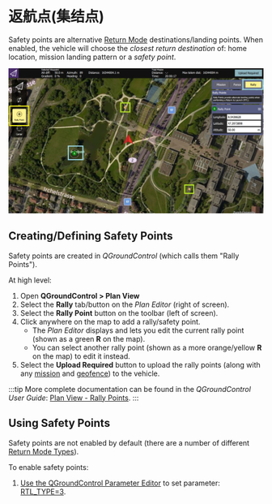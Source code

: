 # 返航点(集结点)

Safety points are alternative [Return Mode](../flight_modes/return.md) destinations/landing points. When enabled, the vehicle will choose the *closest return destination* of: home location, mission landing pattern or a *safety point*.

![Safety Points](../../assets/qgc/plan/rally_point/rally_points.jpg)

## Creating/Defining Safety Points

Safety points are created in *QGroundControl* (which calls them "Rally Points").

At high level:
1. Open **QGroundControl > Plan View**
1. Select the **Rally** tab/button on the *Plan Editor* (right of screen).
1. Select the **Rally Point** button on the toolbar (left of screen).
1. Click anywhere on the map to add a rally/safety point.
   - The *Plan Editor* displays and lets you edit the current rally point (shown as a green **R** on the map).
   - You can select another rally point (shown as a more orange/yellow **R** on the map) to edit it instead.
1. Select the **Upload Required** button to upload the rally points (along with any [mission](../flying/missions.md) and [geofence](../flying/geofence.md)) to the vehicle.

:::tip
More complete documentation can be found in the *QGroundControl User Guide*: [Plan View - Rally Points](https://docs.qgroundcontrol.com/en/PlanView/PlanRallyPoints.html).
:::

## Using Safety Points

Safety points are not enabled by default (there are a number of different [Return Mode Types](../flight_modes/return.md#return_types)).

To enable safety points:
1. [Use the QGroundControl Parameter Editor](../advanced_config/parameters.md) to set parameter: [RTL_TYPE=3](../advanced_config/parameter_reference.md#RTL_TYPE).

